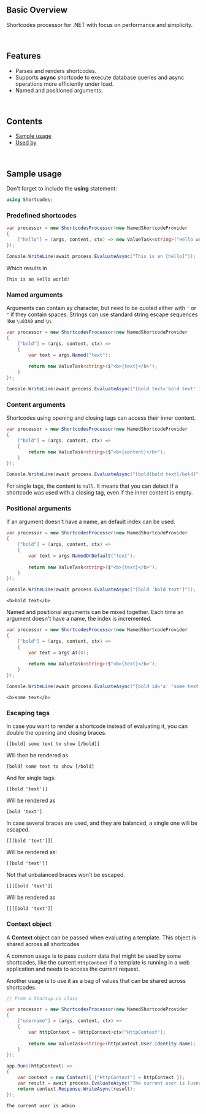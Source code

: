 ## Basic Overview

Shortcodes processor for .NET with focus on performance and simplicity.

<br>

## Features

- Parses and renders shortcodes.
- Supports **async** shortcode to execute database queries and async operations more efficiently under load.
- Named and positioned arguments.

<br>

## Contents
- [Sample usage](#sample-usage)
- [Used by](#used-by)

<br>

## Sample usage

Don't forget to include the __using__ statement:

```c#
using Shortcodes;
```

### Predefined shortcodes

```c#
var processor = new ShortcodesProcessor(new NamedShortcodeProvider
{
    ["hello"] = (args, content, ctx) => new ValueTask<string>("Hello world!")
});

Console.WriteLine(await process.EvaluateAsync("This is an [hello]"));
```

Which results in 

```
This is an Hello world!
```

### Named arguments

Arguments can contain ay character, but need to be quoted either with `'` or `"` if they contain spaces.
Strings can use standard string escape sequences like `\u03A9` and `\n`.

```c#
var processor = new ShortcodesProcessor(new NamedShortcodeProvider
{
    ["bold"] = (args, content, ctx) => 
    {
        var text = args.Named("text");
        
        return new ValueTask<string>($"<b>{text}</b>");
    }
});

Console.WriteLine(await process.EvaluateAsync("[bold text='bold text' 1234]"));
```

### Content arguments

Shortcodes using opening and closing tags can access their inner content.

```c#
var processor = new ShortcodesProcessor(new NamedShortcodeProvider
{
    ["bold"] = (args, content, ctx) => 
    {
        return new ValueTask<string>($"<b>{content}</b>");
    }
});

Console.WriteLine(await process.EvaluateAsync("[bold]bold text[/bold]"));
```

For single tags, the content is `null`. It means that you can detect if a shortcode was
used with a closing tag, even if the inner content is empty.

### Positional arguments

If an argument doesn't have a name, an default index can be used.

```c#
var processor = new ShortcodesProcessor(new NamedShortcodeProvider
{
    ["bold"] = (args, content, ctx) => 
    {
        var text = args.NamedOrDefault("text");
        
        return new ValueTask<string>($"<b>{text}</b>");
    }
});

Console.WriteLine(await process.EvaluateAsync("[bold 'bold text']"));
```

```
<b>bold text</b>
```

Named and positional arguments can be mixed together. Each time an argument doesn't
have a name, the index is incremented.


```c#
var processor = new ShortcodesProcessor(new NamedShortcodeProvider
{
    ["bold"] = (args, content, ctx) => 
    {
        var text = args.At(0);
        
        return new ValueTask<string>($"<b>{text}</b>");
    }
});

Console.WriteLine(await process.EvaluateAsync("[bold id='a' 'some text']"));
```

```
<b>some text</b>
```

### Escaping tags

In case you want to render a shortcode instead of evaluating it, you can double the 
opening and closing braces.

```
[[bold] some text to show [/bold]]
```

Will then be rendered as 

```
[bold] some text to show [/bold]
```

And for single tags:

```
[[bold 'text']]
```

Will be rendered as 

```
[bold 'text']
```

In case several braces are used, and they are balanced, a single one will be escaped.

```
[[[bold 'text']]]
```

Will be rendered as:

```
[[bold 'text']]
```

Not that unbalanced braces won't be escaped.

```
[[[[bold 'text']]
```

Will be rendered as

```
[[[[bold 'text']]
```

### Context object

A __Context__ object can be passed when evaluating a template. This object
is shared across all shortcodes

A common usage is to pass custom data that might be used by some shortcodes, like
the current `HttpContext` if a template is running in a web application and needs 
to access the current request.

Another usage is to use it as a bag of values that can be shared across shortcodes.

```c#
// From a Startup.cs class

var processor = new ShortcodesProcessor(new NamedShortcodeProvider
{
    ["username"] = (args, content, ctx) => 
    {
        var httpContext = (HttpContext)ctx["HttpContext"];
        
        return new ValueTask<string>(httpContext.User.Identity.Name);
    }
});

app.Run((httpContext) =>
{
    var context = new Context({ ["HttpContext"] = httpContext });
    var result = await process.EvaluateAsync("The current user is [username]", context);
    return context.Response.WriteAsync(result);
});
```

```
The current user is admin
```
